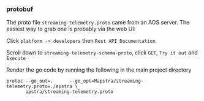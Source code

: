 ### protobuf

The proto file `streaming-telemetry.proto` came from an AOS server. The easiest way to grab
one is probably via the web UI:

Click `platform -> developers` then `Rest API Documentation`.

Scroll down to `streaming-telemetry-schema-proto`, click `GET`, `Try it out` and `Execute`

Render the go code by running the following in the main project directory
```shell
protoc --go_out=.      --go_opt=Mapstra/streaming-telemetry.proto=./apstra \
       apstra/streaming-telemetry.proto
```
